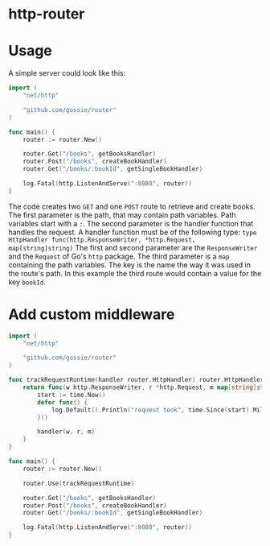 # http-router

# Usage

A simple server could look like this:
```go
import (
    "net/http"

    "github.com/gossie/router"
)

func main() {
    router := router.New()

    router.Get("/books", getBooksHandler)
    router.Post("/books", createBookHandler)
    router.Get("/books/:bookId", getSingleBookHandler)

    log.Fatal(http.ListenAndServe(":8080", router))
}
```
The code creates two `GET` and one `POST` route to retrieve and create books. The first parameter is the path, that may contain path variables. Path variables start with a `:`. The second parameter is the handler function that handles the request. A handler function must be of the following type: `type HttpHandler func(http.ResponseWriter, *http.Request, map[string]string)`
The first and second parameter are the `ResponseWriter` and the `Request` of Go's `http` package. The third parameter is a `map` containing the path variables. The key is the name the way it was used in the route's path. In this example the third route would contain a value for the key `bookId`.

# Add custom middleware

```go
import (
    "net/http"

    "github.com/gossie/router"
)

func trackRequestRuntime(handler router.HttpHandler) router.HttpHandler {
	return func(w http.ResponseWriter, r *http.Request, m map[string]string) {
		start := time.Now()
		defer func() {
			log.Default().Println("request took", time.Since(start).Milliseconds(), "ms")
		}()

		handler(w, r, m)
	}
}

func main() {
    router := router.New()

    router.Use(trackRequestRuntime)

    router.Get("/books", getBooksHandler)
    router.Post("/books", createBookHandler)
    router.Get("/books/:bookId", getSingleBookHandler)

    log.Fatal(http.ListenAndServe(":8080", router))
}
```

